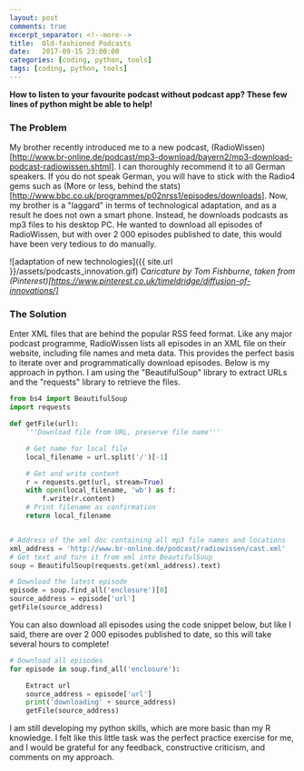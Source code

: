 ```yaml
---
layout: post
comments: true
excerpt_separator: <!--more-->
title:  Old-fashioned Podcasts
date:   2017-09-15 23:00:00
categories: [coding, python, tools]
tags: [coding, python, tools]
---
```

**How to listen to your favourite podcast without podcast app? These few lines of python might be able to help!**
<!--more-->

### The Problem
My brother recently introduced me to a new podcast, (RadioWissen)[http://www.br-online.de/podcast/mp3-download/bayern2/mp3-download-podcast-radiowissen.shtml]. I can thoroughly recommend it to all German speakers. If you do not speak German, you will have to stick with the Radio4 gems such as (More or less, behind the stats)[http://www.bbc.co.uk/programmes/p02nrss1/episodes/downloads]. Now, my brother is a "laggard" in terms of technological adaptation, and as a result he does not own a smart phone. Instead, he downloads podcasts as mp3 files to his desktop PC. He wanted to download all episodes of RadioWissen, but with over 2 000 episodes published to date, this would have been very tedious to do manually.

![adaptation of new technologies]({{ site.url }}/assets/podcasts_innovation.gif)
*Caricature by Tom Fishburne, taken from (Pinterest)[https://www.pinterest.co.uk/timeldridge/diffusion-of-innovations/]*

### The Solution
Enter XML files that are behind the popular RSS feed format. Like any major podcast programme, RadioWissen lists all episodes in an XML file on their website, including file names and meta data. This provides the perfect basis to iterate over and programmatically download episodes. Below is my approach in python. I am using the "BeautifulSoup" library to extract URLs and the "requests" library to retrieve the files.

```python
from bs4 import BeautifulSoup
import requests

def getFile(url):
    '''Download file from URL, preserve file name'''

    # Get name for local file
    local_filename = url.split('/')[-1]

    # Get and write content
    r = requests.get(url, stream=True)
    with open(local_filename, 'wb') as f:
        f.write(r.content)
    # Print filename as confirmation
    return local_filename


# Address of the xml doc containing all mp3 file names and locations
xml_address = 'http://www.br-online.de/podcast/radiowissen/cast.xml'
# Get text and turn it from xml into BeautifulSoup
soup = BeautifulSoup(requests.get(xml_address).text)

# Download the latest episode
episode = soup.find_all('enclosure')[0]
source_address = episode['url']
getFile(source_address)
```

You can also download all episodes using the code snippet below, but like I said, there are over 2 000 episodes published to date, so this will take several hours to complete!

```python
# Download all episodes
for episode in soup.find_all('enclosure'):

    Extract url
    source_address = episode['url']
    print('downloading' + source_address)
    getFile(source_address)
```

I am still developing my python skills, which are more basic than my R knowledge. I felt like this little task was the perfect practice exercise for me, and I would be grateful for any feedback, constructive criticism, and comments on my approach.
